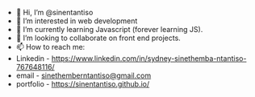 - 👋 Hi, I’m @sinentantiso
- 👀 I’m interested in web development 
- 🌱 I’m currently learning Javascript (forever learning JS). 
- 💞️ I’m looking to collaborate on front end projects.
- 📫 How to reach me: 
- Linkedin - https://www.linkedin.com/in/sydney-sinethemba-ntantiso-767648116/
- email - sinethemberntantiso@gmail.com
- portfolio - https://sinentantiso.github.io/

<!---
sinentantiso/sinentantiso is a ✨ special ✨ repository because its `README.md` (this file) appears on your GitHub profile.
You can click the Preview link to take a look at your changes.
--->
